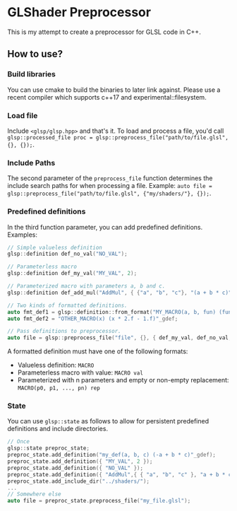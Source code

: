# GLShader Preprocessor

This is my attempt to create a preprocessor for GLSL code in C++.

## How to use?
### Build libraries
You can use cmake to build the binaries to later link against.
Please use a recent compiler which supports c++17 and experimental::filesystem.

### Load file
Include `<glsp/glsp.hpp>` and that's it.
To load and process a file, you'd call `glsp::processed_file proc = glsp::preprocess_file("path/to/file.glsl", {}, {});`.

### Include Paths
The second parameter of the `preprocess_file` function determines the include search paths for when processing a file.
Example: `auto file = glsp::preprocess_file("path/to/file.glsl", {"my/shaders/"}, {});`.

### Predefined definitions
In the third function parameter, you can add predefined definitions.
Examples:

```C++
// Simple valueless definition
glsp::definition def_no_val("NO_VAL");

// Parameterless macro
glsp::definition def_my_val("MY_VAL", 2);

// Parameterized macro with parameters a, b and c.
glsp::definition def_add_mul("AddMul", { {"a", "b", "c"}, "(a + b * c)" });

// Two kinds of formatted definitions.
auto fmt_def1 = glsp::definition::from_format("MY_MACRO(a, b, fun) (fun(a, b)-1)");
auto fmt_def2 = "OTHER_MACRO(x) (x * 2.f - 1.f)"_gdef;

// Pass definitions to preprocessor.
auto file = glsp::preprocess_file("file", {}, { def_my_val, def_no_val, def_add_mul, fmt_def1, fmt_def2 });
```
A formatted definition must have one of the following formats:
* Valueless definition: `MACRO`
* Parameterless macro with value: `MACRO val`
* Parameterized with n parameters and empty or non-empty replacement: `MACRO(p0, p1, ..., pn) rep`

### State
You can use `glsp::state` as follows to allow for persistent predefined definitions and include directories.
```C++
// Once
glsp::state preproc_state;
preproc_state.add_definition("my_def(a, b, c) (-a + b * c)"_gdef);
preproc_state.add_definition({ "MY_VAL", 2 });
preproc_state.add_definition({ "NO_VAL" });
preproc_state.add_definition({ "AddMul",{ { "a", "b", "c" }, "a + b * c" } });
preproc_state.add_include_dir("../shaders/");
...
// Somewhere else
auto file = preproc_state.preprocess_file("my_file.glsl");
```